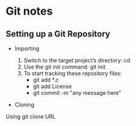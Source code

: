 # Git notes

## Setting up a Git Repository

- Importing
  1. Switch to the target project’s directory: cd
  2. Use the git init command: git init
  3. To start tracking these repository files: 
     - git add \*\.c
     - git add License
     - git commit \-m \"any message here\"

- Cloning 

Using git clone URL


